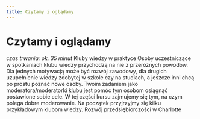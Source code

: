 ```yaml
---
title: Czytamy i oglądamy
---
```

# Czytamy i oglądamy

*czas trwania: ok. 35 minut*
Kluby wiedzy w praktyce
Osoby uczestniczące w spotkaniach klubu wiedzy przychodzą na nie z przeróżnych powodów. Dla jednych motywacją może być rozwój zawodowy, dla drugich uzupełnienie wiedzy zdobytej w szkole czy na studiach, a jeszcze inni chcą po prostu poznać nowe osoby. Twoim zadaniem jako moderatora/moderatorki klubu jest pomóc tym osobom osiągnąć postawione sobie cele. W tej części kursu zajmujemy się tym, na czym polega dobre moderowanie. Na początek przyjrzyjmy się kilku przykładowym klubom wiedzy.
Rozwój przedsiębiorczości w Charlotte

